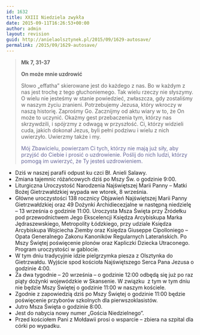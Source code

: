 ```yaml
---
id: 1632
title: XXIII Niedziela zwykła
date: 2015-09-11T16:26:53+00:00
author: admin
layout: revision
guid: http://anielaolsztynek.pl/2015/09/1629-autosave/
permalink: /2015/09/1629-autosave/
---
```

> **Mk 7, 31-37**
> 
> **On może mnie uzdrowić**
> 
> Słowo &#8222;effatha&#8221; skierowane jest do każdego z nas. Bo w każdym z nas jest trochę z tego głuchoniemego. Tak wielu rzeczy nie słyszymy. O wielu nie jesteśmy w stanie powiedzieć, zwłaszcza, gdy zostaliśmy w naszym życiu zranieni. Potrzebujemy Jezusa, który wkroczy w naszą historię. Zaprośmy Go. Zacznijmy od aktu wiary w to, że On może to uczynić. Okażmy gest przebaczenia tym, którzy nas skrzywdzili, i spójrzmy z odwagą w przyszłość. Ci, którzy widzieli cuda, jakich dokonał Jezus, byli pełni podziwu i wielu z nich uwierzyło. Uwierzmy także i my.
> 
> <span style="color: #666699;">Mój Zbawicielu, powierzam Ci tych, którzy nie mają już siły, aby przyjść do Ciebie i prosić o uzdrowienie. Poślij do nich ludzi, którzy pomogą im uwierzyć, że Ty jesteś uzdrowieniem.</span>

  * Dziś w naszej parafii odpust ku czci Bł. Anieli Salawy.
  * Zmiana tajemnic różańcowych dziś po Mszy Św. o godzinie 9:00.
  * Liturgiczna Uroczystość Narodzenia Najświętszej Marii Panny &#8211; Matki Bożej Gietrzwałdzkiej wypada we wtorek, 8 września.
  * Główne uroczystości 138 rocznicy Objawień Najświętszej Marii Panny Gietrzwałdzkiej oraz 49 Dożynki Archidiecezjalne w następną niedzielę &#8211; 13 września o godzinie 11:00. Uroczysta Msza Święta przy Źródełku pod przewodnictwem Jego Ekscelencji Księdza Arcybiskupa Marka Jędraszewskiego, Metropolity Łódzkiego, przy udziale Księdza Arcybiskupa Wojciecha Ziemby oraz Księdza Giuseppe Cipolloniego &#8211; Opata Generalnego Zakonu Kanoników Regularnych Laterańskich. Po Mszy Świętej poświęcenie plonów oraz Kapliczki Dziecka Utraconego. Program uroczystości w gablocie.
  * W tym dniu tradycyjnie idzie pielgrzymka piesza z Olsztynka do Gietrzwałdu. Wyjście spod kościoła Najświętszego Serca Pana Jezusa o godzinie 4:00.
  * Za dwa tygodnie &#8211; 20 września &#8211; o godzinie 12:00 odbędą się już po raz piąty dożynki wojewódzkie w Skansenie. W związku  z tym w tym dniu nie będzie Mszy Świętej o godzinie 11:00 w naszym kościele.
  * Zgodnie z zapowiedzią dziś po Mszy Świętej o godzinie 11:00 będzie poświęcenie przyborów szkolnych dla pierwszoklasistów.
  * Jutro Msza Święta o godzinie 8:00.
  * Jest do nabycia nowy numer &#8222;Gościa Niedzielnego&#8221;.
  * Przed kościołem Pani z Mołdawii prosi o wsparcie &#8211; zbiera na szpital dla córki po wypadku.